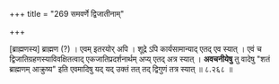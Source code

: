 +++
title = "269 समवर्णे द्विजातीनाम्"

+++

[ब्राह्मणस्य] ब्राह्मण (?) । एवम् इतरयोर् अपि । शूद्रे ऽपि कार्यसामान्याद् एतद् एव स्यात् । एवं च द्विजातिग्रहणस्याविवक्षितत्वाद् एकजातिप्रदर्शनार्थम् अप्य् एतद् अत्र स्यात् । **अवचनीयेषु** तु वादेषु "शतं ब्राह्मणम् आक्रुष्य" इति एवमादिषु यद् यद् उक्तं तत् तद् द्विगुणं तत्र स्यात् ॥ ८.२६८ ॥